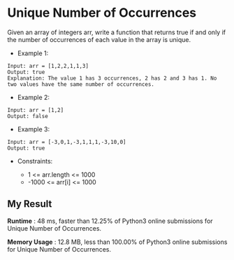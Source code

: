 # Unique Number of Occurrences

Given an array of integers arr, write a function that returns true if and only if the number of occurrences of each value in the array is unique.

 
- Example 1:

```
Input: arr = [1,2,2,1,1,3]
Output: true
Explanation: The value 1 has 3 occurrences, 2 has 2 and 3 has 1. No two values have the same number of occurrences.
```

- Example 2:

```
Input: arr = [1,2]
Output: false
```

- Example 3:

```
Input: arr = [-3,0,1,-3,1,1,1,-3,10,0]
Output: true
``` 

- Constraints:

  - 1 <= arr.length <= 1000
  - -1000 <= arr[i] <= 1000
  
## My Result

**Runtime** : 48 ms, faster than 12.25% of Python3 online submissions for Unique Number of Occurrences.

**Memory Usage** : 12.8 MB, less than 100.00% of Python3 online submissions for Unique Number of Occurrences.
